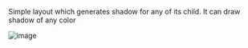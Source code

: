 Simple layout which generates shadow for any of its child. It can draw shadow of any color 


![image](https://github.com/omfg74/ShadowLayer/assets/6103283/d4c43110-2724-409d-a723-edb84a3b24a9)
